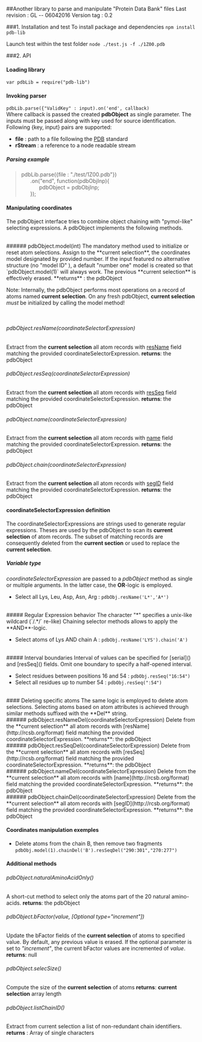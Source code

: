 ##Another library to parse and manipulate "Protein Data Bank" files
Last revision : GL -- 06042016
Version tag : 0.2


###1. Installation and test
To install package and dependencies
`npm install pdb-lib`   

Launch test within the test folder
`node ./test.js -f ./1Z00.pdb`



###2. API
#### Loading library
`var pdbLib = require("pdb-lib")`
#### Invoking parser
`pdbLib.parse({"ValidKey" : input).on('end', callback)`<br>
Where callback is passed the created **pdbObject** as single parameter.
The inputs must be passed along with key used for source identification. Following  {key, input} pairs are supported:

*   **file** :  path to a file following the [PDB](http://www.rcsb.org/format) standard
* **rStream** :  a reference to a node readable stream

##### Parsing example
>pdbLib.parse({file : "./test/1Z00.pdb"})<br>
>&nbsp;&nbsp;&nbsp;&nbsp;&nbsp;&nbsp;.on("end", function(pdbObjInp){<br>
>&nbsp;&nbsp;&nbsp;&nbsp;&nbsp;&nbsp;&nbsp;&nbsp;&nbsp;&nbsp;&nbsp;&nbsp;pdbObject = pdbObjInp;<br>
>&nbsp;&nbsp;&nbsp;&nbsp;&nbsp;&nbsp;});

#### Manipulating coordinates
The pdbObject interface tries to combine object chaining with "pymol-like" selecting expressions.  A pdbObject implements the following methods.

<br>
###### pdbObject.model(int) 
The mandatory method used to initialize or reset atom selections.
Assign to the **current selection**, the coordinates model designated by provided number. If the input featured no alternative structure (no "model ID" ), a default "number one" model is created so that `pdbObject.model(1)` will always work.
The previous **current selection** is effectively erased.
**returns** : the pdbObject

Note: Internally, the pdbObject performs most operations on a record of atoms named  **current selection**.  On any fresh pdbObject,  **current selection** _must_ be initialized by calling the model method!


<br>


###### pdbObject.resName(coordinateSelectorExpression) 
 Extract from the **current selection** all atom records with [resName](http://rcsb.org/format) field matching the provided coordinateSelectorExpression.
**returns**: the pdbObject
<br>
######  pdbObject.resSeq(coordinateSelectorExpression)
 Extract from the **current selection** all atom records with [resSeq](http://rcsb.org/format) field matching the provided coordinateSelectorExpression.
**returns**: the pdbObject
<br>
######  pdbObject.name(coordinateSelectorExpression)
 Extract from the **current selection** all atom records with [name](http://rcsb.org/format) field matching the provided coordinateSelectorExpression.
**returns**: the pdbObject
<br>
######  pdbObject.chain(coordinateSelectorExpression)
 Extract from the **current selection** all atom records with [segID](http://rcsb.org/format) field matching the provided coordinateSelectorExpression.
**returns**: the pdbObject


#### coordinateSelectorExpression definition

The coordinateSelectorExpressions are strings used to generate regular expressions. Theses are used  by the pdbObject  to scan its **current selection** of atom records. The subset of matching records are consequently deleted from the **current section** or used to replace the **current selection**.  

#####  Variable type
_coordinateSelectorExpression_ are passed to a $pdbObject$ method  as single or multiple arguments. In the latter case,  the **OR**-logic is employed.

*   Select all Lys, Leu, Asp, Asn, Arg : `pdbObj.resName('L*','A*')`
<br>
##### Regular Expression behavior
The character "*" specifies a unix-like wildcard (`/.*/` re-like)
Chaining selector methods allows to apply the **AND**-logic. 

*  Select atoms of Lys AND chain A : `pdbObj.resName('LYS').chain('A')`
<br>
##### Interval boundaries
Interval of values can be specified for [serial]() and [resSeq]() fields. Omit one boundary to specify a half-opened interval. 

*  Select residues between positions 16 and 54 :  `pdbObj.resSeq("16:54")`
*  Select all residues up to number 54 : `pdbObj.resSeq(":54")`

<br>
#### Deleting specific atoms
The same logic is employed to delete atom selections. Selecting atoms based on atom attributes is achieved through similar methods suffixed with the **Del** string.
<br>
###### pdbObject.resNameDel(coordinateSelectorExpression) 
 Delete from the **current selection** all atom records with [resName](http://rcsb.org/format) field matching the provided coordinateSelectorExpression.
**returns**: the pdbObject
<br>
######  pdbObject.resSeqDel(coordinateSelectorExpression)
 Delete from the **current selection** all atom records with [resSeq](http://rcsb.org/format) field matching the provided coordinateSelectorExpression.
**returns**: the pdbObject
<br>
######  pdbObject.nameDel(coordinateSelectorExpression)
 Delete from the **current selection** all atom records with [name](http://rcsb.org/format) field matching the provided coordinateSelectorExpression.
**returns**: the pdbObject
<br>
######  pdbObject.chainDel(coordinateSelectorExpression)
 Delete from the **current selection** all atom records with [segID](http://rcsb.org/format) field matching the provided coordinateSelectorExpression.
**returns**: the pdbObject

#### Coordinates manipulation exemples

*  Delete atoms from the chain B, then remove two fragments
`pdbObj.model(1).chainDel('B').resSeqDel("290:301","270:277")`



#### Additional methods

######  pdbObject.naturalAminoAcidOnly()
A short-cut method to select only the atoms part of the 20 natural amino-acids.
**returns**: the pdbObject
<br>
######  pdbObject.bFactor(value, [Optional type="increment"])
Update the bFactor fields of the **current selection** of atoms to specified value. By default, any previous value is erased. If the optional parameter is set to _"increment"_, the current bFactor values are incremented of _value_.
**returns**: null
<br>
######  pdbObject.selecSize()
Compute the size of the **current selection** of atoms
**returns**:  **current selection** array length
<br>
######  pdbObject.listChainID()
Extract from current selection a list of non-redundant chain identifiers.
**returns** : Array of single characters
